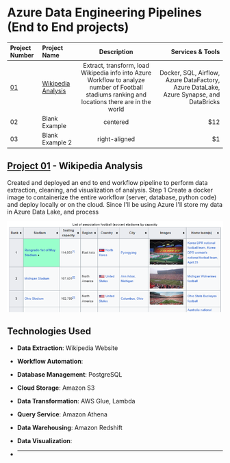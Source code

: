 # Azure Data Engineering Pipelines (End to End projects)

| Project Number                         | Project Name                                                                                                                                   |                                                                   Description                                                                   |                                                                       Services & Tools |
| :------------------------------------- | :--------------------------------------------------------------------------------------------------------------------------------------------- | :---------------------------------------------------------------------------------------------------------------------------------------------: | -------------------------------------------------------------------------------------: |
| [01](#project-01---wikipedia-analysis) | [Wikipedia Analysis](https://github.com/KevinGastelum/MyDataEngineering/tree/main/02._Azure_DataEngineeringProjects/01_Wikipedia_ETL_Pipeline) | Extract, transform, load Wikipedia info into Azure Workflow to analyze number of Football stadiums ranking and locations there are in the world | Docker, SQL, Airflow, Azure DataFactory, Azure DataLake, Azure Synapse, and DataBricks |
| 02                                     | Blank Example                                                                                                                                  |                                                                    centered                                                                     |                                                                                    $12 |
| 03                                     | Blank Example 2                                                                                                                                |                                                                  right-aligned                                                                  |                                                                                     $1 |

## [Project 01](https://github.com/KevinGastelum/MyDataEngineering/tree/main/02._Azure_DataEngineeringProjects/01_Wikipedia_ETL_Pipeline) - Wikipedia Analysis

Created and deployed an end to end workflow pipeline to perform data extraction, cleaning, and visualization of analysis. Step 1 Create a docker image to containerize the entire workflow (server, database, python code) and deploy locally or on the cloud. Since I'll be using Azure I'll store my data in Azure Data Lake, and process

<img src="01_Wikipedia_ETL_Pipeline\data\wiki_table.png">

## Technologies Used

- **Data Extraction**: Wikipedia Website
- **Workflow Automation**:
- **Database Management**: PostgreSQL
- **Cloud Storage**: Amazon S3
- **Data Transformation**: AWS Glue, Lambda
- **Query Service**: Amazon Athena
- **Data Warehousing**: Amazon Redshift
- **Data Visualization**:

- ***
